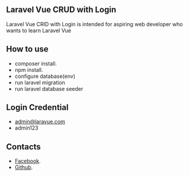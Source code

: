 
## Laravel Vue CRUD with Login

 Laravel Vue CRID with Login is intended for aspiring web developer who wants to learn Laravel Vue

## How to use

- composer install.
- npm install.
- configure database(env)
- run laravel migration
- run laravel database seeder

## Login Credential

- admin@laravue.com
- admin123

## Contacts

- [Facebook](https://laravel.com/docs/migrations).
- [Github](https://github.com/Mark-AS-Dev/laravue).

